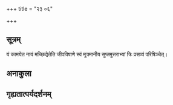 +++
title = "२३ ०६"

+++
## सूत्रम्
यं कामयेत नायं मच्छिद्येतेति जीवविषाणे स्वं मूत्रमानीय सुप्तमुत्तराभ्यां त्रिः प्रसव्यं परिषिञ्चेत्।
## अनाकुला

## गृह्यतात्पर्यदर्शनम्

